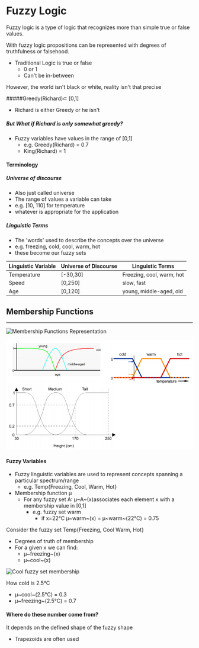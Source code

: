 # Fuzzy Logic 

Fuzzy logic is a type of logic that recognizes more than simple true or false values.

With fuzzy logic propositions can be represented with degrees of truthfulness or falsehood.

- Traditional Logic is true or false
  - 0 or 1 
  - Can't be in-between

However, the world isn't black or white, reality isn't that precise

#####Greedy(Richard)⊂ [0,1] 

* Richard is either Greedy or he isn't 

##### But What if Richard is only somewhat greedy?

* Fuzzy variables have values in the range of [0,1]
  * e.g. Greedy(Richard) = 0.7
  * King(Richard) = 1

#### Terminology 

##### Universe of discourse

* Also just called universe
* The range of values a variable can take
* e.g. [10, 110] for temperature
* whatever is appropriate for the application

##### Linguistic Terms

* The 'words' used to describe the concepts over the universe
* e.g. freezing, cold, cool, warm, hot
* these become our fuzzy sets

| Linguistic Variable | Universe of Discourse | Linguistic Terms          |
| ------------------- | --------------------- | ------------------------- |
| Temperature         | [-30,30]              | Freezing, cool, warm, hot |
| Speed               | [0,250]               | slow, fast                |
| Age                 | [0,120]               | young, middle-aged, old   |



## Membership Functions

------

![Membership Functions Representation](membership-functions.PNG)

![Membership Functions Representation](membership-functions-2.PNG)



#### Fuzzy Variables

* Fuzzy linguistic variables are used to represent concepts spanning a particular spectrum/range
  * e.g. Temp{Freezing, Cool, Warm, Hot}
* Membership function µ 
  * For any fuzzy set A: µ~A~(x)associates each element x with a membership value in [0,1]
    * e.g. fuzzy set warm 
      * if x=22°C µ~warm~(x) = µ~warm~(22°C) = 0.75 

Consider the fuzzy set Temp{Freezing, Cool Warm, Hot}

* Degrees of truth of membership
* For a given x we can find:
  * µ~freezing~(x)
  * µ~cool~(x)

![Cool fuzzy set membership](D:\git\notes\AI\cool-membership.PNG)

How cold is 2.5°C

* µ~cool~(2.5°C) = 0.3
* µ~freezing~(2.5°C) = 0.7

#### Where do these number come from?

It depends on the defined shape of the fuzzy shape

* Trapezoids are often used